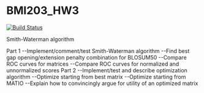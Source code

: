 # BMI203_HW3
[![Build
Status](https://travis-ci.org/mjoh223/HW3.svg?branch=master)](https://travis-ci.org/mjoh223/HW3)

Smith-Waterman algorithm

Part 1
--Implement/comment/test Smith-Waterman algorithm
--Find best gap opening/extension penalty combination for BLOSUM50
--Compare ROC curves for matrices
--Compare ROC curves for normalized and unnormalized scores
Part 2
--Implement/test and describe optimization algorithm
--Optimize starting from best matrix
--Optimize starting from MATIO
--Explain how to convincingly argue for utility of an optimized matrix

